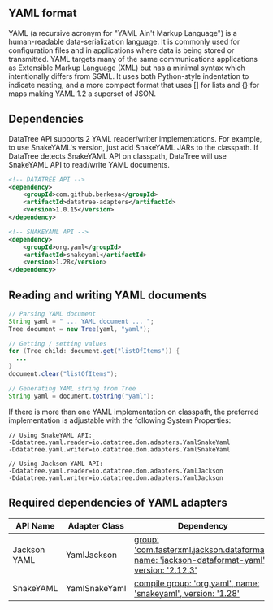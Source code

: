 ## YAML format

YAML (a recursive acronym for "YAML Ain't Markup Language") is a human-readable data-serialization language.
It is commonly used for configuration files and in applications where data is being stored or transmitted.
YAML targets many of the same communications applications as Extensible Markup Language (XML)
but has a minimal syntax which intentionally differs from SGML.
It uses both Python-style indentation to indicate nesting,
and a more compact format that uses [] for lists and {} for maps making YAML 1.2 a superset of JSON. 

## Dependencies

DataTree API supports 2 YAML reader/writer implementations.
For example, to use SnakeYAML's version, just add SnakeYAML JARs to the classpath.
If DataTree detects SnakeYAML API on classpath,
DataTree will use SnakeYAML API to read/write YAML documents.

```xml
<!-- DATATREE API -->
<dependency>
    <groupId>com.github.berkesa</groupId>
    <artifactId>datatree-adapters</artifactId>
    <version>1.0.15</version>
</dependency>

<!-- SNAKEYAML API -->
<dependency>
    <groupId>org.yaml</groupId>
    <artifactId>snakeyaml</artifactId>
    <version>1.28</version>
</dependency>
```

## Reading and writing YAML documents

```java
// Parsing YAML document
String yaml = " ... YAML document ... ";
Tree document = new Tree(yaml, "yaml");

// Getting / setting values
for (Tree child: document.get("listOfItems")) {
  ...
}
document.clear("listOfItems");

// Generating YAML string from Tree
String yaml = document.toString("yaml");
```

If there is more than one YAML implementation on classpath, the preferred
implementation is adjustable with the following System Properties:

```
// Using SnakeYAML API:
-Ddatatree.yaml.reader=io.datatree.dom.adapters.YamlSnakeYaml
-Ddatatree.yaml.writer=io.datatree.dom.adapters.YamlSnakeYaml

// Using Jackson YAML API:
-Ddatatree.yaml.reader=io.datatree.dom.adapters.YamlJackson
-Ddatatree.yaml.writer=io.datatree.dom.adapters.YamlJackson
```

## Required dependencies of YAML adapters

| API Name            | Adapter Class | Dependency |
| ------------------- | ------------- | ---------- |
| Jackson YAML | YamlJackson  | [group: 'com.fasterxml.jackson.dataformat', name: 'jackson-dataformat-yaml', version: '2.12.3'](https://mvnrepository.com/artifact/com.fasterxml.jackson.dataformat/jackson-dataformat-yaml) |
| SnakeYAML | YamlSnakeYaml | [compile group: 'org.yaml', name: 'snakeyaml', version: '1.28'](https://mvnrepository.com/artifact/org.yaml/snakeyaml) |
 